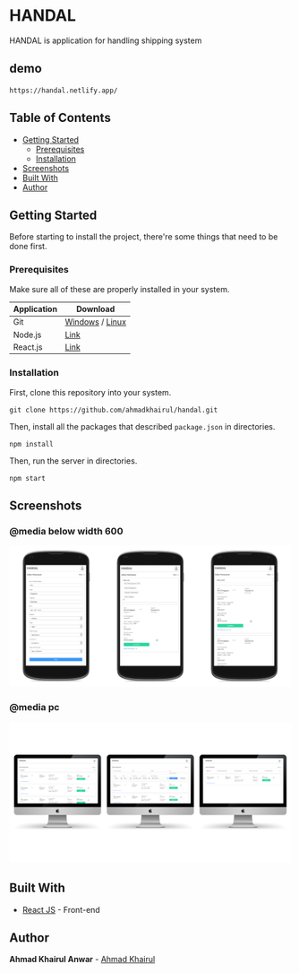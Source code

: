 # HANDAL

HANDAL is application for handling shipping system

## demo

```
https://handal.netlify.app/
```

## Table of Contents

- [Getting Started](#getting-started)
  - [Prerequisites](#prerequisites)
  - [Installation](#installation)
- [Screenshots](#screenshots)
- [Built With](#built-with)
- [Author](#author)

## Getting Started

Before starting to install the project, there're some things that need to be done first.

### Prerequisites

Make sure all of these are properly installed in your system.

| Application | Download                                                                            |
| ----------- | ----------------------------------------------------------------------------------- |
| Git         | [Windows](https://gitforwindows.org/) / [Linux](https://git-scm.com/download/linux) |
| Node.js     | [Link](https://nodejs.org/en/download/)                                             |
| React.js    | [Link](https://reactjs.org/)                                                        |

### Installation

First, clone this repository into your system.

```
git clone https://github.com/ahmadkhairul/handal.git
```

Then, install all the packages that described `package.json` in directories.

```
npm install
```

Then, run the server in directories.

```
npm start
```

## Screenshots

### @media below width 600

<img src="screenshots/phone.png" />

### @media pc

<img src="screenshots/pc.png" />

## Built With

- [React JS](https://reactjs.org/) - Front-end

## Author

**Ahmad Khairul Anwar** - [Ahmad Khairul](https://github.com/ahmadkhairul)
